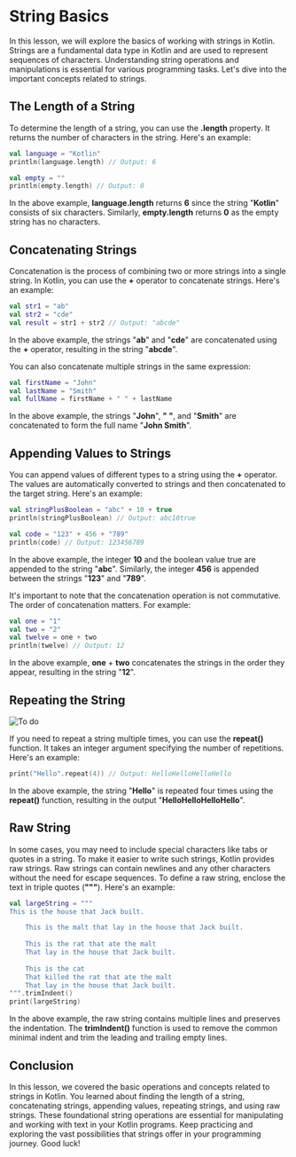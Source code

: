 # String Basics
In this lesson, we will explore the basics of working with strings in Kotlin. Strings are a fundamental data type in Kotlin and are used to represent sequences of characters. Understanding string operations and manipulations is essential for various programming tasks. Let's dive into the important concepts related to strings.

## The Length of a String
To determine the length of a string, you can use the **.length** property. It returns the number of characters in the string. Here's an example:

```kotlin
val language = "Kotlin"
println(language.length) // Output: 6

val empty = ""
println(empty.length) // Output: 0
```
In the above example, **language.length** returns **6** since the string "**Kotlin**" consists of six characters. Similarly, **empty.length** returns **0** as the empty string has no characters.

## Concatenating Strings
Concatenation is the process of combining two or more strings into a single string. In Kotlin, you can use the **+** operator to concatenate strings. Here's an example:

```kotlin
val str1 = "ab"
val str2 = "cde"
val result = str1 + str2 // Output: "abcde"
```
In the above example, the strings "**ab**" and "**cde**" are concatenated using the **+** operator, resulting in the string "**abcde**".

You can also concatenate multiple strings in the same expression:

```kotlin
val firstName = "John"
val lastName = "Smith"
val fullName = firstName + " " + lastName
```
In the above example, the strings "**John**", **" "**, and "**Smith**" are concatenated to form the full name "**John Smith**".

## Appending Values to Strings
You can append values of different types to a string using the **+** operator. The values are automatically converted to strings and then concatenated to the target string. Here's an example:

```kotlin
val stringPlusBoolean = "abc" + 10 + true
println(stringPlusBoolean) // Output: abc10true

val code = "123" + 456 + "789"
println(code) // Output: 123456789
```
In the above example, the integer **10** and the boolean value true are appended to the string "**abc**". Similarly, the integer **456** is appended between the strings "**123**" and "**789**".

It's important to note that the concatenation operation is not commutative. The order of concatenation matters. For example:

```kotlin
val one = "1"
val two = "2"
val twelve = one + two
println(twelve) // Output: 12
```
In the above example, **one** + **two** concatenates the strings in the order they appear, resulting in the string "**12**".

## Repeating the String
![To do](https://github.com/ArtemZarubin/kotlin-lessons/blob/master/src/main/images/todo.png)

If you need to repeat a string multiple times, you can use the **repeat()** function. It takes an integer argument specifying the number of repetitions. Here's an example:

```kotlin
print("Hello".repeat(4)) // Output: HelloHelloHelloHello
```
In the above example, the string "**Hello**" is repeated four times using the **repeat()** function, resulting in the output "**HelloHelloHelloHello**".

## Raw String
In some cases, you may need to include special characters like tabs or quotes in a string. To make it easier to write such strings, Kotlin provides raw strings. Raw strings can contain newlines and any other characters without the need for escape sequences. To define a raw string, enclose the text in triple quotes (**"""**). Here's an example:

```kotlin
val largeString = """
This is the house that Jack built.

    This is the malt that lay in the house that Jack built.
       
    This is the rat that ate the malt
    That lay in the house that Jack built.
       
    This is the cat
    That killed the rat that ate the malt
    That lay in the house that Jack built.
""".trimIndent()
print(largeString)
```
In the above example, the raw string contains multiple lines and preserves the indentation. The **trimIndent()** function is used to remove the common minimal indent and trim the leading and trailing empty lines.

## Conclusion
In this lesson, we covered the basic operations and concepts related to strings in Kotlin. You learned about finding the length of a string, concatenating strings, appending values, repeating strings, and using raw strings. These foundational string operations are essential for manipulating and working with text in your Kotlin programs. Keep practicing and exploring the vast possibilities that strings offer in your programming journey. Good luck!